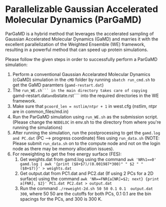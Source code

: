 # Parallelizable Gaussian Accelerated Molecular Dynamics (ParGaMD)
ParGaMD is a hybrid method that leverages the accelerated sampling of Gaussian Accelerated Molecular Dynamics (GaMD) and marries it with the excellent parallelization of the Weighted Ensemble (WE) framework, resulting in a powerful method that can speed up protein simulations. 

Please follow the given steps in order to successfully perform a ParGaMD simulation: 
1. Perform a conventional Gaussian Accelarated Molecular Dynamics (cGaMD) simulation in the ````cMD```` folder by running ````sbatch run_cmd.sh```` to get the GaMD paramters (````gamd-restart.dat````)
2. The ````run_WE.sh``` in the main directory takes care of copying ````gamd-restart.dat```` and ````bstate.rst```` into the required directories in the WE framework.
3. Make sure that ````pcoord_len = nstlim/ntpr + 1```` in west.cfg (nstlim, ntpr are in common_files/md.in) 
4. Run the ParGaMD simulation using ````run_WE.sh```` as the submission script. (Please change the ````NODELOC```` in env.sh to the directory from where you're running the simulations)
5. After running the simulation, run the postprocessing to get the ````gamd.log and PC.dat```` (PC --> progress coordinate) files using ````run_data.sh```` (NOTE: Please submit ````run_data.sh```` on to the compute node and not on the login node as there may be memory allocation issues).
6. For reweighting to get the free energy surface (FES):
   1. Get weights.dat from gamd.log using the command ````awk 'NR%1==0' gamd.log | awk '{print ($8+$7)/(0.001987*300)" " $2 " " ($8+$7)}' > weights.dat````
   2. Get output.dat from PC1.dat and PC2.dat (If using 2 PCs for a 2D surface) using the command ````awk 'NR==FNR{a[NR]=$2; next} {print a[FNR], $2}' PC1.dat PC2.dat > output.dat````
   3. Run the command ````./reweight-2d.sh 50 50 0.1 0.1  output.dat 300````, where 50 50 are the cutoffs for both PCs, 0.1 0.1 are the bin spacings for the PCs, and 300 is 300 K. 


